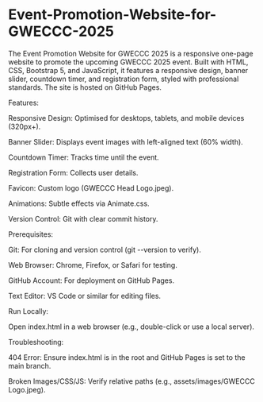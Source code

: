 # Event-Promotion-Website-for-GWECCC-2025
The Event Promotion Website for GWECCC 2025 is a responsive one-page website to promote the upcoming GWECCC 2025 event. Built with HTML, CSS, Bootstrap 5, and JavaScript, it features a responsive design, banner slider, countdown timer, and registration form, styled with professional standards. The site is hosted on GitHub Pages.

Features:

Responsive Design: Optimised for desktops, tablets, and mobile devices (320px+).

Banner Slider: Displays event images with left-aligned text (60% width).

Countdown Timer: Tracks time until the event.

Registration Form: Collects user details.

Favicon: Custom logo (GWECCC Head Logo.jpeg).

Animations: Subtle effects via Animate.css.

Version Control: Git with clear commit history.

Prerequisites:

Git: For cloning and version control (git --version to verify).

Web Browser: Chrome, Firefox, or Safari for testing.

GitHub Account: For deployment on GitHub Pages.

Text Editor: VS Code or similar for editing files.


Run Locally:

Open index.html in a web browser (e.g., double-click or use a local server).


Troubleshooting:

404 Error: Ensure index.html is in the root and GitHub Pages is set to the main branch.

Broken Images/CSS/JS: Verify relative paths (e.g., assets/images/GWECCC Logo.jpeg).
